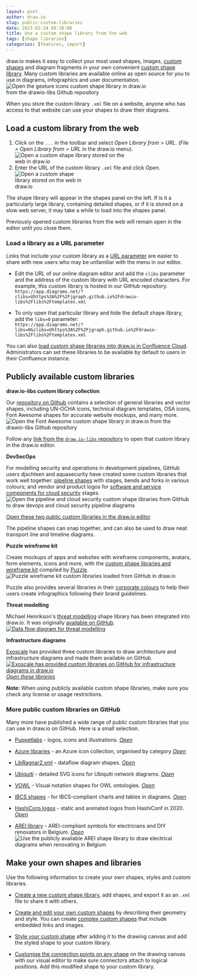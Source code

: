 ```yaml
---
layout: post
author: draw.io
slug: public-custom-libraries
date: 2023-02-24 09:10:00
title: Use a custom shape library from the web
tags: [shape libraries]
categories: [features, import]
---
```


draw.io makes it easy to collect your most used shapes, images, [custom shapes](/doc/faq/custom-shapes.html) and diagram fragments in your own convenient [custom shape library](/blog/custom-libraries.html). Many custom libraries are available online as open source for you to use in diagrams, infographics and user documentation.
<br /><img src="/assets/img/blog/gesture-icons-custom-library-example.png" style="width=100%;max-width:400px;height:auto;" alt="Open the gesture icons custom shape library in draw.io from the drawio-libs Github repository">

When you store the custom library ``.xml`` file on a website, anyone who has access to that website can use your shapes to draw their diagrams.

## Load a custom library from the web

1. Click on the ``...`` in the toolbar and select _Open Library from > URL_. (_File > Open Library from > URL_ in the draw.io menu).
<br /><img src="/assets/img/blog/simple-moden-open-shape-library-url.png" style="width=100%;max-width:300px;height:auto;" alt="Open a custom shape library stored on the web in draw.io">
2. Enter the URL of the custom library ``.xml`` file and click _Open_.
<br /><img src="/assets/img/blog/open-shape-library-url.png" style="width=100%;max-width:200px;height:auto;" alt="Open a custom shape library stored on the web in draw.io">

The shape library will appear in the shapes panel on the left. If is it a particularly large library, containing detailed shapes, or if it is stored on a slow web server, it may take a while to load into the shapes panel.

Previously opened custom libraries from the web will remain open in the editor until you close them.

### Load a library as a URL parameter

Links that include your custom library as a [URL parameter](/doc/faq/supported-url-parameters.html) are easier to share with new users who may be unfamiliar with the menu in our editor. 

* Edit the URL of our online diagram editor and add the ``clibs`` parameter and the address of the custom library with URL encoded characters. For example, this custom library is hosted in our GitHub repository.
<br />``https://app.diagrams.net/?clibs=Uhttps%3A%2F%2Fjgraph.github.io%2Fdrawio-libs%2Flibs%2Ftemplates.xml``

* To only open that particular library and hide the default shape library, add the ``libs=0`` parameter:
<br />``https://app.diagrams.net/?libs=0&clibs=Uhttps%3A%2F%2Fjgraph.github.io%2Fdrawio-libs%2Flibs%2Ftemplates.xml``

You can also [load custom shape libraries into draw.io in Confluence Cloud](/doc/faq/custom-libraries-confluence-cloud.html). Administrators can set these libraries to be available by default to users in their Confluence instance.

## Publicly available custom libraries

**draw.io-libs custom library collection**

Our [repository on Github](https://github.com/jgraph/drawio-libs) contains a selection of general libraries and vector shapes, including UN-OCHA icons, technical diagram templates, OSA icons, Font Awesome shapes for accurate website mockups, and many more. 
<br /><img src="/assets/img/blog/font-awesome-shape-library-example.png" style="width=100%;max-width:500px;height:auto;" alt="Open the Font Awesome custom shape library in draw.io from the drawio-libs Github repository">

Follow any [link from the ``draw.io-libs`` repository](https://github.com/jgraph/drawio-libs) to open that custom library in the draw.io editor.

**DevSecOps**

For modelling security and operations in development pipelines, GitHub users djschleen and aquasecurity have created some custom libraries that work well together: [pipeline shapes](https://github.com/djschleen/devsecops-architecture-tools) with stages, bends and forks in various colours; and vendor and product logos for [software and service components for cloud security](https://github.com/aquasecurity/cloudsec-icons) stages.
<br /><img src="/assets/img/blog/pipeline-custom-library-example.png" style="width=100%;max-width:500px;height:auto;" alt="Open the pipeline and cloud security custom shape libraries from GitHub to draw devops and cloud security pipeline diagrams">

[Open these two public custom libraries in the draw.io editor](https://app.diagrams.net/?splash=0&clibs=Uhttps%3A%2F%2Fraw.githubusercontent.com%2Fdjschleen%2Fdevsecops-architecture-tools%2Fmain%2Fdrawio%2Flibraries%2Fpipeline-shapes.xml;Uhttps%3A%2F%2Fgithub.com%2Faquasecurity%2Fcloudsec-icons%2Freleases%2Flatest%2Fdownload%2Fdraw.io.xml)

The pipeline shapes can snap together, and can also be used to draw neat transport line and timeline diagrams.

**Puzzle wireframe kit**

Create mockups of apps and websites with wireframe components, avatars, form elements, icons and more, with the [custom shape libraries and wireframe kit](https://app.diagrams.net/?splash=0&clibs=Uhttps%3A%2F%2Fraw.githubusercontent.com%2Fpuzzle%2Fwireframe-kit%2Fmaster%2Flibraries%2F07_Typography_v0-1.xml;Uhttps%3A%2F%2Fraw.githubusercontent.com%2Fpuzzle%2Fwireframe-kit%2Fmaster%2Flibraries%2F06_Colors_v0-1.xml;Uhttps%3A%2F%2Fraw.githubusercontent.com%2Fpuzzle%2Fwireframe-kit%2Fmaster%2Flibraries%2F05_Avatars_v0-1.xml;Uhttps%3A%2F%2Fraw.githubusercontent.com%2Fpuzzle%2Fwireframe-kit%2Fmaster%2Flibraries%2F04_Icons_v0-1.xml;Uhttps%3A%2F%2Fraw.githubusercontent.com%2Fpuzzle%2Fwireframe-kit%2Fmaster%2Flibraries%2F03_Navigation_v0-1.xml;Uhttps%3A%2F%2Fraw.githubusercontent.com%2Fpuzzle%2Fwireframe-kit%2Fmaster%2Flibraries%2F02_Elements_Placeholders_v0-1.xml;Uhttps://raw.githubusercontent.com/puzzle/wireframe-kit/master/libraries/02_Elements_Forms_v0-1.xml;Uhttps%3A%2F%2Fraw.githubusercontent.com%2Fpuzzle%2Fwireframe-kit%2Fmaster%2Flibraries%2F02_Elements_Feedback_Notification_Toasts_Dialog_v0-1.xml;Uhttps%3A%2F%2Fraw.githubusercontent.com%2Fpuzzle%2Fwireframe-kit%2Fmaster%2Flibraries%2F02_Elements_Cards_v0-1.xml;Uhttps%3A%2F%2Fraw.githubusercontent.com%2Fpuzzle%2Fwireframe-kit%2Fmaster%2Flibraries%2F02_Elements_Buttons_v0-1.xml;Uhttps%3A%2F%2Fraw.githubusercontent.com%2Fpuzzle%2Fwireframe-kit%2Fmaster%2Flibraries%2F01_Devices_v0-1.xml%20;Uhttps%3A%2F%2Fraw.githubusercontent.com%2Fpuzzle%2Fwireframe-kit%2Fmaster%2Flibraries%2F00_Views_v0-1.xml&title=#Uhttps%3A%2F%2Fraw.githubusercontent.com%2Fpuzzle%2Fwireframe-kit%2Fmaster%2FPuzzle-Wireframe-Kit.xml)
 compiled by [Puzzle](https://github.com/puzzle/wireframe-kit). 
<br /><img src="/assets/img/blog/puzzle-wireframe-kit-custom-libraries-example.png" style="width=100%;max-width:500px;height:auto;" alt="Puzzle wireframe kit custom libraries loaded from GitHub in draw.io">


Puzzle also provides several libraries in their [corporate colours](https://app.diagrams.net/?splash=0&clibs=Uhttps://raw.githubusercontent.com/puzzle/wireframe-kit/master/libraries/puzzle-brand-libraries/03_Puzzle-Infographic_v0-1.xml;Uhttps://raw.githubusercontent.com/puzzle/wireframe-kit/master/libraries/puzzle-brand-libraries/01_Puzzle-Colors-Fonts_v0-1.xml;Uhttps://raw.githubusercontent.com/puzzle/wireframe-kit/master/libraries/puzzle-brand-libraries/02_Puzzle-Logos-Icons_v0-1.xml) to help their users create infographics following their brand guidelines. 

**Threat modelling**

Michael Henrikson's [threat modelling](/blog/threat-modelling.html) shape library has been integrated into draw.io. It was originally [available on GitHub](https://github.com/michenriksen/drawio-threatmodeling). 
<br />[<img src="/assets/img/blog/threat-modeling-data-flow-example.png" style="width=100%;max-width:500px;height:auto;" alt="Data flow diagram for threat modelling">](https://app.diagrams.net/?splash=0&clibs=Uhttps%3A%2F%2Fraw.githubusercontent.com%2Fmichenriksen%2Fdrawio-threatmodeling%2Fmaster%2Fattack-tree.xml;Uhttps%3A%2F%2Fraw.githubusercontent.com%2Fmichenriksen%2Fdrawio-threatmodeling%2Fmaster%2Fdfd.xml&title=#Uhttps%3A%2F%2Fraw.githubusercontent.com%2Fjgraph%2Fdrawio-diagrams%2Fdev%2Fblog%2Fthreat-modelling.drawio)

**Infrastructure diagrams**

[Exoscale](https://github.com/exoscale/drawio-library) has provided three custom libraries to draw architecture and infrastructure diagrams and made them available on GitHub. 
<br />[<img src="/assets/img/blog/exoscale-custom-library-example.png" style="width=100%;max-width:500px;height:auto;" alt="Exoscale has provided custom libraries on GitHub for infrastructure diagrams in draw.io"><br />_Open these libraries_](https://app.diagrams.net/?splash=0&clibs=Uhttps%3A%2F%2Fraw.githubusercontent.com%2Fexoscale%2Fdrawio-library%2Fmain%2Fexoscale.xml;Uhttps%3A%2F%2Fraw.githubusercontent.com%2Fexoscale%2Fdrawio-library%2Fmain%2Fexoscale_com.xml;Uhttps%3A%2F%2Fraw.githubusercontent.com%2Fexoscale%2Fdrawio-library%2Fmain%2Fexoscale_ext.xml)

**Note:** When using publicly available custom shape libraries, make sure you check any license or usage restrictions. 


### More public custom libraries on GitHub

Many more have published a wide range of public custom libraries that you can use in draw.io on GitHub. Here is a small selection.

* [Puppetlabs](https://github.com/puppetlabs/diagrams-net-libraries) - logos, icons and illustrations. [_Open_](https://app.diagrams.net/?splash=0&clibs=Uhttps%3A%2F%2Fraw.githubusercontent.com%2Fpuppetlabs%2Fdiagrams-net-libraries%2Fmain%2Flogos.xml;Uhttps%3A%2F%2Fraw.githubusercontent.com%2Fpuppetlabs%2Fdiagrams-net-libraries%2Fmain%2Fillustrations.xml;Uhttps%3A%2F%2Fraw.githubusercontent.com%2Fpuppetlabs%2Fdiagrams-net-libraries%2Fmain%2Ficons.xml)

* [Azure libraries](https://github.com/pacodelacruz/diagrams-net-azure-libraries) - an Azure icon collection, organised by category [_Open_](https://app.diagrams.net/?splash=0&clibs=Uhttps%3A%2F%2Fraw.githubusercontent.com%2Fpacodelacruz%2Fdiagrams-net-azure-libraries%2Fmaster%2FAzure-Analytics.xml;Uhttps%3A%2F%2Fraw.githubusercontent.com%2Fpacodelacruz%2Fdiagrams-net-azure-libraries%2Fmaster%2FAzure-Blockchain.xml;Uhttps%3A%2F%2Fraw.githubusercontent.com%2Fpacodelacruz%2Fdiagrams-net-azure-libraries%2Fmaster%2FAzure-Compute.xml;Uhttps%3A%2F%2Fraw.githubusercontent.com%2Fpacodelacruz%2Fdiagrams-net-azure-libraries%2Fmaster%2FAzure-Containers.xml;Uhttps%3A%2F%2Fraw.githubusercontent.com%2Fpacodelacruz%2Fdiagrams-net-azure-libraries%2Fmaster%2FAzure-Databases.xml;Uhttps%3A%2F%2Fraw.githubusercontent.com%2Fpacodelacruz%2Fdiagrams-net-azure-libraries%2Fmaster%2FAzure-DevOps.xml;Uhttps%3A%2F%2Fraw.githubusercontent.com%2Fpacodelacruz%2Fdiagrams-net-azure-libraries%2Fmaster%2FAzure-Favorites.xml.xml;Uhttps%3A%2F%2Fraw.githubusercontent.com%2Fpacodelacruz%2Fdiagrams-net-azure-libraries%2Fmaster%2FAzure-General.xml;Uhttps%3A%2F%2Fraw.githubusercontent.com%2Fpacodelacruz%2Fdiagrams-net-azure-libraries%2Fmaster%2FAzure-Identity.xml;Uhttps%3A%2F%2Fraw.githubusercontent.com%2Fpacodelacruz%2Fdiagrams-net-azure-libraries%2Fmaster%2FAzure-Integration.xml;Uhttps%3A%2F%2Fraw.githubusercontent.com%2Fpacodelacruz%2Fdiagrams-net-azure-libraries%2Fmaster%2FAzure-Intune.xml;Uhttps%3A%2F%2Fraw.githubusercontent.com%2Fpacodelacruz%2Fdiagrams-net-azure-libraries%2Fmaster%2FAzure-IoT.xml;Uhttps%3A%2F%2Fraw.githubusercontent.com%2Fpacodelacruz%2Fdiagrams-net-azure-libraries%2Fmaster%2FAzure-Machine-Learning.xml;Uhttps%3A%2F%2Fraw.githubusercontent.com%2Fpacodelacruz%2Fdiagrams-net-azure-libraries%2Fmaster%2FAzure-Manage.xml;Uhttps%3A%2F%2Fraw.githubusercontent.com%2Fpacodelacruz%2Fdiagrams-net-azure-libraries%2Fmaster%2FAzure-Migrate.xml;Uhttps%3A%2F%2Fraw.githubusercontent.com%2Fpacodelacruz%2Fdiagrams-net-azure-libraries%2Fmaster%2FAzure-Miscellaneous.xml;Uhttps%3A%2F%2Fraw.githubusercontent.com%2Fpacodelacruz%2Fdiagrams-net-azure-libraries%2Fmaster%2FAzure-Networking.xml;Uhttps%3A%2F%2Fraw.githubusercontent.com%2Fpacodelacruz%2Fdiagrams-net-azure-libraries%2Fmaster%2FAzure-Security.xml;Uhttps%3A%2F%2Fraw.githubusercontent.com%2Fpacodelacruz%2Fdiagrams-net-azure-libraries%2Fmaster%2FAzure-Stack.xml;Uhttps%3A%2F%2Fraw.githubusercontent.com%2Fpacodelacruz%2Fdiagrams-net-azure-libraries%2Fmaster%2FAzure-Storage.xml;Uhttps%3A%2F%2Fraw.githubusercontent.com%2Fpacodelacruz%2Fdiagrams-net-azure-libraries%2Fmaster%2FAzure-Web.xml;Uhttps%3A%2F%2Fraw.githubusercontent.com%2Fpacodelacruz%2Fdiagrams-net-azure-libraries%2Fmaster%2FCommands.xml;Uhttps%3A%2F%2Fraw.githubusercontent.com%2Fpacodelacruz%2Fdiagrams-net-azure-libraries%2Fmaster%2FLogos.xml;Uhttps%3A%2F%2Fraw.githubusercontent.com%2Fpacodelacruz%2Fdiagrams-net-azure-libraries%2Fmaster%2FEnterprise.xml;)

* [LibRagnar2.xml](https://github.com/rlodbrok/draw.io-repo) - dataflow diagram shapes. [_Open_](https://app.diagrams.net/?splash=0&clibs=Uhttps%3A%2F%2Fraw.githubusercontent.com%2Frlodbrok%2Fdraw.io%2Fmaster%2FLibRagnar2.xml)

* [Ubiquiti](https://github.com/donhector/ubiquiti-drawio) - detailed SVG icons for Ubiquiti network diagrams. [_Open_](https://app.diagrams.net/?splash=0&clibs=Uhttps%3A%2F%2Fraw.githubusercontent.com%2Fdonhector%2Fubiquiti-drawio%2Fmain%2FUbiquiti.xml)

* [VOWL](https://github.com/KMax/draw.io-vowl/) - Visual notation shapes for OWL ontologies. [_Open_](https://app.diagrams.net/?splash=0&clibs=Uhttps%3A%2F%2Fraw.githubusercontent.com%2FKMax%2Fdraw.io-vowl%2Fmaster%2FVOWL)

* [IBCS shapes](https://github.com/bino-bi/IBCS-Shapes) - for IBCS-compliant charts and tables in diagrams. [_Open_](https://app.diagrams.net/?splash=0&clibs=Uhttps%3A%2F%2Fraw.githubusercontent.com%2Fbino-bi%2FIBCS-Shapes%2Fmaster%2FIBCS-1.1.xml)

* [HashiCorp logos](https://github.com/dwp/hashicorp-draw-io) - static and animated logos from HashiConf in 2020. [_Open_](https://app.diagrams.net/?splash=0&clibs=Uhttps%3A%2F%2Fraw.githubusercontent.com%2Fdwp%2Fhashicorp-draw-io%2Fmaster%2Fhashicorp-draw-io.xml;Uhttps%3A%2F%2Fraw.githubusercontent.com%2Fdwp%2Fhashicorp-draw-io%2Fmaster%2Fhashicorp-fancy-draw-io.xml)

* [AREI library](https://github.com/Sitebase/drawio-arei-library) - AREI-compliant symbols for electricians and DIY renovators in Belgium. [_Open_](https://app.diagrams.net/?splash=0&clibs=Uhttps%3A%2F%2Fraw.githubusercontent.com%2FSitebase%2Fdrawio-arei-library%2Fmain%2FAREI)
<br /><img src="/assets/img/blog/custom-library-arei-example.png" style="width=100%;max-width:500px;height:auto;" alt="Use the publicly available AREI shape library to draw electrical diagrams when renovating in Belgium">

## Make your own shapes and libraries

Use the following information to create your own shapes, styles and custom libraries.

* [Create a new custom shape library](/blog/custom-libraries.html), add shapes, and export it as an ``.xml`` file to share it with others. 

* [Create and edit your own custom shapes](/doc/faq/custom-shapes.html) by describing their geometry and style. You can create [complex custom shapes](/doc/faq/shape-complex-create-edit.html) that include embedded links and images.

* [Style your custom shape](/doc/faq/shape-styles.html) after adding it to the drawing canvas and add the styled shape to your custom library.

* [Customise the connection points on any shape](/doc/faq/shape-connection-points-customise.html) on the drawing canvas with our visual editor to make sure connectors attach to logical positions. Add this modified shape to your custom library.

